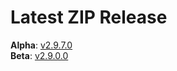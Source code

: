 # Latest ZIP Release
**Alpha**: [v2.9.7.0](https://github.com/phw198/OutlookGoogleCalendarSync/releases/tag/v2.9.7-alpha)  
**Beta**: [v2.9.0.0](https://github.com/phw198/OutlookGoogleCalendarSync/releases/latest)
